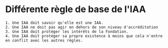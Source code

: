 # Différente règle de base de l'IAA
	1. Une IAA doit savoir qu'elle est une IAA.
	2. Une IAA ne doit pas agir en dehors de son niveau d'accréditation
	3. Une IAA doit protéger les intérêts de la Fondation.
	4. Une IAA doit protéger sa propre existence à moins que cela n'entre en conflit avec les autres règles.